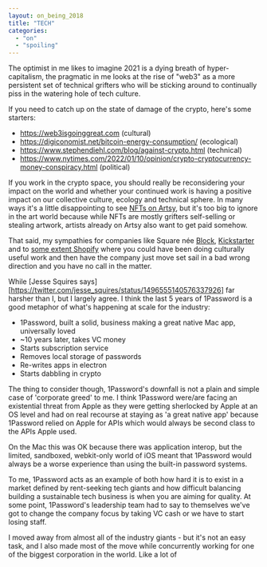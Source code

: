 ```yaml
---
layout: on_being_2018
title: "TECH"
categories:
  - "on"
  - "spoiling"
---
```


The optimist in me likes to imagine 2021 is a dying breath of hyper-capitalism, the pragmatic in me looks at the rise of
"web3" as a more persistent set of technical grifters who will be sticking around to continually piss in the watering
hole of tech culture.

If you need to catch up on the state of damage of the crypto, here's some starters:

- https://web3isgoinggreat.com (cultural)
- https://digiconomist.net/bitcoin-energy-consumption/ (ecological)
- https://www.stephendiehl.com/blog/against-crypto.html (technical)
- https://www.nytimes.com/2022/01/10/opinion/crypto-cryptocurrency-money-conspiracy.html (political)

If you work in the crypto space, you should really be reconsidering your impact on the world and whether your continued
work is having a positive impact on our collective culture, ecology and technical sphere. In many ways it's a little
disappointing to see [NFTs on Artsy](https://nft.artsy.net/auctions/22-for-2022), but it's too big to ignore in the art
world because while NFTs are mostly grifters self-selling or stealing artwork, artists already on Artsy also want to get
paid somehow.

That said, my sympathies for companies like Square née [Block](https://www.block.xyz),
[Kickstarter](https://www.theverge.com/2021/12/8/22825086/kickstarter-crowdfunding-blockchain-open-source-protocol-cleo)
and to [some extent Shopify](https://www.shopify.com/nft) where you could have been doing culturally useful work and
then have the company just move set sail in a bad wrong direction and you have no call in the matter.

While [Jesse Squires says][https://twitter.com/jesse_squires/status/1496555140576337926] far harsher than I, but I
largely agree. I think the last 5 years of 1Password is a good metaphor of what's happening at scale for the industry:

- 1Password, built a solid, business making a great native Mac app, universally loved
- ~10 years later, takes VC money
- Starts subscription service
- Removes local storage of passwords
- Re-writes apps in electron
- Starts dabbling in crypto

The thing to consider though, 1Password's downfall is not a plain and simple case of 'corporate greed' to me. I think
1Password were/are facing an existential threat from Apple as they were getting sherlocked by Apple at an OS level and
had on real recourse at staying as 'a great native app' because 1Password relied on Apple for APIs which would always be
second class to the APIs Apple used.

On the Mac this was OK because there was application interop, but the limited, sandboxed, webkit-only world of iOS meant
that 1Password would always be a worse experience than using the built-in password systems.

To me, 1Password acts as an example of both how hard it is to exist in a market defined by rent-seeking tech giants and
how difficult balancing building a sustainable tech business is when you are aiming for quality. At some point,
1Password's leadership team had to say to themselves we've got to change the company focus by taking VC cash or we have
to start losing staff.

I moved away from almost all of the industry giants - but it's not an easy task, and I also made most of the move while
concurrently working for one of the biggest corporation in the world. Like a lot of
